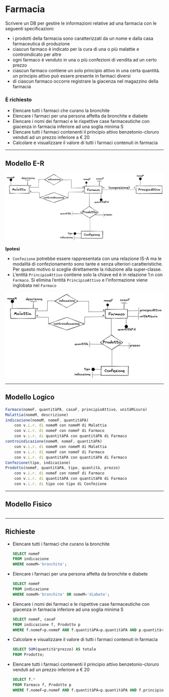 # Farmacia

Scrivere un DB per gestire le informazioni relative ad una farmacia con le seguenti specificazioni:

- i prodotti della farmacia sono caratterizzati da un nome e dalla casa farmaceutica di produzione
- ciascun farmaco è indicato per la cura di una o più malattie e controindicato per altre
- ogni farmaco è venduto in una o più confezioni di vendita ad un certo prezzo
- ciascun farmaco contiene un solo principio attivo in una certa quantità. un principio attivo può essere presente in farmaci diversi
- di ciascun farmaco occorre registrare la giacenza nel magazzino della farmacia

### È richiesto

- Elencare tutti i farmaci che curano la bronchite
- Elencare i farmaci per una persona affetta da bronchite e diabete
- Elencare i nomi dei farmaci e le rispettive case farmaceutiche con giacenza in farmacia inferiore ad una soglia minima S
- Elencare tutti i farmaci contenenti il principio attivo benzetonio-cloruro venduti ad un prezzo inferiore a € 20
- Calcolare e visualizzare il valore di tutti i farmaci contenuti in farmacia

---

## Modello E-R

![Untitled](Farmacia%2093175bd4d98146dc81ce1215af018aa1/Untitled.png)

**Ipotesi**

- `Confezione` potrebbe essere rappresentata con una relazione IS-A ma le modalità di confezionamento sono tante e senza ulteriori caratteristiche. Per questo motivo si sceglie direttamente la riduzione alla super-classe.
- L’entità `PrincipioAttivo` contiene solo la chiave ed è in relazione 1:n con `Farmaco`. Si elimina l’entità `PrincipioAttivo` e l’informazione viene inglobata nel `Farmaco`

![Untitled](Farmacia%2093175bd4d98146dc81ce1215af018aa1/Untitled%201.png)

---

## Modello Logico

```jsx
Farmaco(nomeF, quantitàPA, casaF, principioAttivo, unitàMisura)
Malattia(nomeM, descrizione)
indicazione(nomeM, nomeF, quantitàPA)
	con v.i.r. di nomeM con nomeM di Malattia
	con v.i.r. di nomeF con nomeF di Farmaco
	con v.i.r. di quantitàPA con quantitàPA di Farmaco
controindicazione(nomeM, nomeF, quantitàPA)
	con v.i.r. di nomeM con nomeM di Malattia
	con v.i.r. di nomeF con nomeF di Farmaco
	con v.i.r. di quantitàPA con quantitàPA di Farmaco
Confezione(tipo, indicazione)
Prodotto(nomeF, quantitàPA, tipo, quantità, prezzo)
	con v.i.r. di nomeF con nomeF di Farmaco
	con v.i.r. di quantitàPA con quantitàPA di Farmaco
	con v.i.r. di tipo con tipo di Confezione
```

---

## Modello Fisico

```sql

```

---

## Richieste

- Elencare tutti i farmaci che curano la bronchite
    
    ```sql
    SELECT nomeF
    FROM indicazione
    WHERE nomeM='bronchite';
    ```
    
- Elencare i farmaci per una persona affetta da bronchite e diabete
    
    ```sql
    SELECT nomeF
    FROM indicazione
    WHERE nomeM='bronchite' OR nomeM='diabete';
    ```
    
- Elencare i nomi dei farmaci e le rispettive case farmaceutiche con giacenza in farmacia inferiore ad una soglia minima S
    
    ```sql
    SELECT nomeF, casaF
    FROM indicazione f, Prodotto p
    WHERE f.nomeF=p.nomeF AND f.quantitàPA=p.quantitàPA AND p.quantità<'input'
    ```
    
- Calcolare e visualizzare il valore di tutti i farmaci contenuti in farmacia
    
    ```sql
    SELECT SUM(quantità*prezzo) AS totale
    FROM Prodotto;
    ```
    
- Elencare tutti i farmaci contenenti il principio attivo benzetonio-cloruro venduti ad un prezzo inferiore a € 20
    
    ```sql
    SELECT f.*
    FROM Farmaco f, Prodotto p
    WHERE f.nomeF=p.nomeF AND f.quantitàPA=p.quantitàPA AND f.principioAttivo='benzetonio-cloruro' AND p.prezzo<20;
    ```